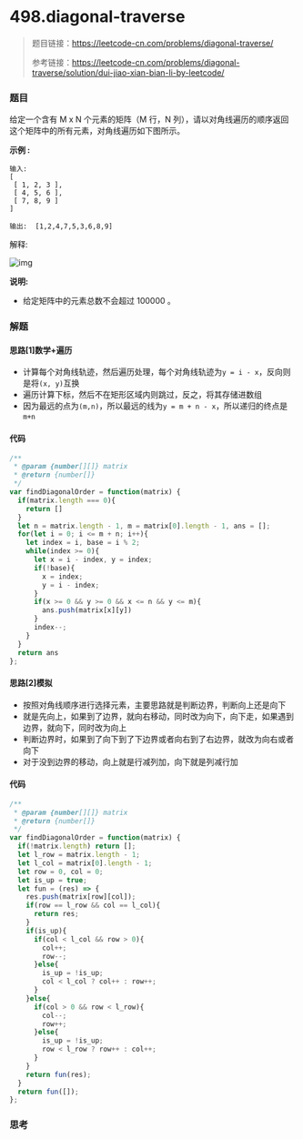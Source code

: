 # 498.diagonal-traverse

> 题目链接：https://leetcode-cn.com/problems/diagonal-traverse/
>
> 参考链接：https://leetcode-cn.com/problems/diagonal-traverse/solution/dui-jiao-xian-bian-li-by-leetcode/

### 题目

给定一个含有 M x N 个元素的矩阵（M 行，N 列），请以对角线遍历的顺序返回这个矩阵中的所有元素，对角线遍历如下图所示。

**示例  :**

```
输入:
[
 [ 1, 2, 3 ],
 [ 4, 5, 6 ],
 [ 7, 8, 9 ]
]

输出:  [1,2,4,7,5,3,6,8,9]
```

解释:

![img](https://assets.leetcode-cn.com/aliyun-lc-upload/uploads/2018/10/12/diagonal_traverse.png)

**说明:**

- 给定矩阵中的元素总数不会超过 100000 。

### 解题

#### 思路[1]数学+遍历

* 计算每个对角线轨迹，然后遍历处理，每个对角线轨迹为`y = i - x`，反向则是将`(x, y)`互换
* 遍历计算下标，然后不在矩形区域内则跳过，反之，将其存储进数组
* 因为最远的点为`(m,n)`，所以最远的线为`y = m + n - x`，所以递归的终点是`m+n`

#### 代码

```javascript
/**
 * @param {number[][]} matrix
 * @return {number[]}
 */
var findDiagonalOrder = function(matrix) {
  if(matrix.length === 0){
    return []
  }
  let n = matrix.length - 1, m = matrix[0].length - 1, ans = [];
  for(let i = 0; i <= m + n; i++){
    let index = i, base = i % 2;
    while(index >= 0){
      let x = i - index, y = index;
      if(!base){
        x = index;
        y = i - index;
      }
      if(x >= 0 && y >= 0 && x <= n && y <= m){
        ans.push(matrix[x][y])
      }
      index--;
    }
  }
  return ans
};
```

#### 思路[2]模拟

* 按照对角线顺序进行选择元素，主要思路就是判断边界，判断向上还是向下
* 就是先向上，如果到了边界，就向右移动，同时改为向下，向下走，如果遇到边界，就向下，同时改为向上
* 判断边界时，如果到了向下到了下边界或者向右到了右边界，就改为向右或者向下
* 对于没到边界的移动，向上就是行减列加，向下就是列减行加

#### 代码

```javascript
/**
 * @param {number[][]} matrix
 * @return {number[]}
 */
var findDiagonalOrder = function(matrix) {
  if(!matrix.length) return [];
  let l_row = matrix.length - 1;
  let l_col = matrix[0].length - 1;
  let row = 0, col = 0;
  let is_up = true;
  let fun = (res) => {
    res.push(matrix[row][col]);
    if(row == l_row && col == l_col){
      return res;
    }
    if(is_up){
      if(col < l_col && row > 0){
        col++;
        row--;
      }else{
        is_up = !is_up;
        col < l_col ? col++ : row++;
      }
    }else{
      if(col > 0 && row < l_row){
        col--;
        row++;
      }else{
        is_up = !is_up;
        row < l_row ? row++ : col++;
      }
    }
    return fun(res);
  }
  return fun([]);
};
```



### 思考